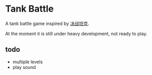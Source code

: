 # Tank Battle

A tank battle game inspired by [决战坦克](https://baike.baidu.com/item/%E5%86%B3%E6%88%98%E5%9D%A6%E5%85%8B).

At the moment it is still under heavy development, not ready to play.


## todo

- multiple levels
- play sound
